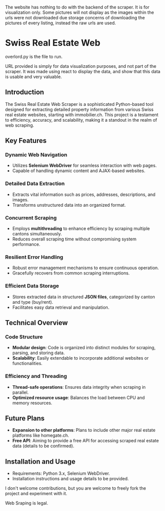 The website has nothing to do with the backend of the scraper. It is for visualization only. Some pictures will not display as the images within the urls were not downloaded due storage concerns of downloading the pictures of every listing, instead the raw urls are used.




# Swiss Real Estate Web 

overlord.py is the file to run.

URL provided is simply for data visualization purposes, and not part of the scraper. It was made using react to display the data, and show that this data is usable and very valuable.

## Introduction
The Swiss Real Estate Web Scraper is a sophisticated Python-based tool designed for extracting detailed property information from various Swiss real estate websites, starting with immobilier.ch. This project is a testament to efficiency, accuracy, and scalability, making it a standout in the realm of web scraping.

## Key Features

### Dynamic Web Navigation
- Utilizes **Selenium WebDriver** for seamless interaction with web pages.
- Capable of handling dynamic content and AJAX-based websites.

### Detailed Data Extraction
- Extracts vital information such as prices, addresses, descriptions, and images.
- Transforms unstructured data into an organized format.

### Concurrent Scraping
- Employs **multithreading** to enhance efficiency by scraping multiple cantons simultaneously.
- Reduces overall scraping time without compromising system performance.

### Resilient Error Handling
- Robust error management mechanisms to ensure continuous operation.
- Gracefully recovers from common scraping interruptions.

### Efficient Data Storage
- Stores extracted data in structured **JSON files**, categorized by canton and type (buy/rent).
- Facilitates easy data retrieval and manipulation.

## Technical Overview

### Code Structure
- **Modular design**: Code is organized into distinct modules for scraping, parsing, and storing data.
- **Scalability**: Easily extendable to incorporate additional websites or functionalities.

### Efficiency and Threading
- **Thread-safe operations**: Ensures data integrity when scraping in parallel.
- **Optimized resource usage**: Balances the load between CPU and memory resources.

## Future Plans
- **Expansion to other platforms**: Plans to include other major real estate platforms like homegate.ch.
- **Free API**: Aiming to provide a free API for accessing scraped real estate data (details to be confirmed).

## Installation and Usage
- Requirements: Python 3.x, Selenium WebDriver.
- Installation instructions and usage details to be provided.

I don't welcome contributions, but you are welcome to freely fork the project and experiment with it. 

Web Sraping is legal.
